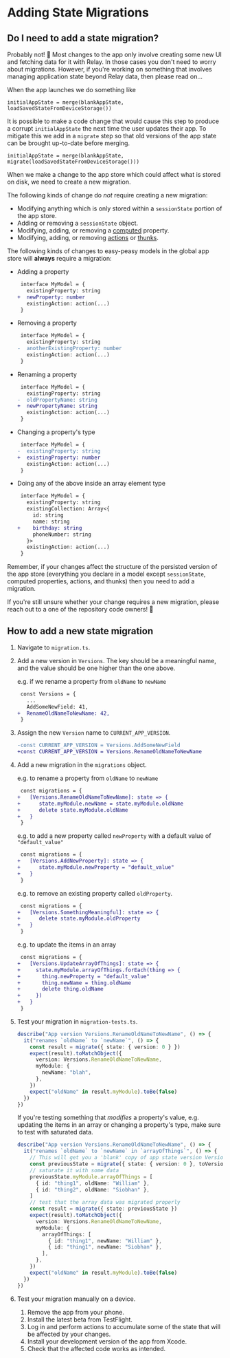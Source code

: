 # Adding State Migrations

## Do I need to add a state migration?

Probably not! 🙂 Most changes to the app only involve creating some new UI and fetching data for it with Relay. In those cases you don't need to worry about migrations. However, if you're working on something that involves managing application state beyond Relay data, then please read on...

When the app launches we do something like

    initialAppState = merge(blankAppState, loadSavedStateFromDeviceStorage())

It is possible to make a code change that would cause this step to produce a corrupt `initialAppState` the next time the user updates their app. To mitigate this we add in a `migrate` step so that old versions of the app state can be brought up-to-date before merging.

    initialAppState = merge(blankAppState, migrate(loadSavedStateFromDeviceStorage()))

When we make a change to the app store which could affect what is stored on disk, we need to create a new migration.

The following kinds of change do _not_ require creating a new migration:

- Modifying anything which is only stored within a `sessionState` portion of the app store.
- Adding or removing a `sessionState` object.
- Modifying, adding, or removing a [computed](https://easy-peasy.now.sh/docs/api/computed.html) property.
- Modifying, adding, or removing [actions](https://easy-peasy.now.sh/docs/api/action.html) or [thunks](https://easy-peasy.now.sh/docs/api/thunk.html).

The following kinds of changes to easy-peasy models in the global app store will **always** require a migration:

- Adding a property
  ```diff
   interface MyModel = {
     existingProperty: string
  +  newProperty: number
     existingAction: action(...)
   }
  ```
- Removing a property
  ```diff
   interface MyModel = {
     existingProperty: string
  -  anotherExistingProperty: number
     existingAction: action(...)
   }
  ```
- Renaming a property
  ```diff
   interface MyModel = {
     existingProperty: string
  -  oldPropertyName: string
  +  newPropertyName: string
     existingAction: action(...)
   }
  ```
- Changing a property's type
  ```diff
   interface MyModel = {
  -  existingProperty: string
  +  existingProperty: number
     existingAction: action(...)
   }
  ```
- Doing any of the above inside an array element type
  ```diff
   interface MyModel = {
     existingProperty: string
     existingCollection: Array<{
       id: string
       name: string
  +    birthday: string
       phoneNumber: string
     }>
     existingAction: action(...)
   }
  ```

Remember, if your changes affect the structure of the persisted version of the app store (everything you declare in a model except `sessionState`, computed properties, actions, and thunks) then you need to add a migration.

If you're still unsure whether your change requires a new migration, please reach out to a one of the repository code owners! 🙏

## How to add a new state migration

1. Navigate to `migration.ts`.
2. Add a new version in `Versions`. The key should be a meaningful name, and the value should be one higher than the one above.

   e.g. if we rename a property from `oldName` to `newName`

   ```diff
    const Versions = {
      ...
      AddSomeNewField: 41,
   +  RenameOldNameToNewName: 42,
    }
   ```

3. Assign the new `Version` name to `CURRENT_APP_VERSION`.

   ```diff
   -const CURRENT_APP_VERSION = Versions.AddSomeNewField
   +const CURRENT_APP_VERSION = Versions.RenameOldNameToNewName
   ```

4. Add a new migration in the `migrations` object.

   e.g. to rename a property from `oldName` to `newName`

   ```diff
    const migrations = {
   +   [Versions.RenameOldNameToNewName]: state => {
   +      state.myModule.newName = state.myModule.oldName
   +      delete state.myModule.oldName
   +   }
    }
   ```

   e.g. to add a new property called `newProperty` with a default value of `"default_value"`

   ```diff
    const migrations = {
   +   [Versions.AddNewProperty]: state => {
   +      state.myModule.newProperty = "default_value"
   +   }
    }
   ```

   e.g. to remove an existing property called `oldProperty`.

   ```diff
    const migrations = {
   +   [Versions.SomethingMeaningful]: state => {
   +      delete state.myModule.oldProperty
   +   }
    }
   ```

   e.g. to update the items in an array

   ```diff
    const migrations = {
   +   [Versions.UpdateArrayOfThings]: state => {
   +     state.myModule.arrayOfThings.forEach(thing => {
   +       thing.newProperty = "default_value"
   +       thing.newName = thing.oldName
   +       delete thing.oldName
   +     })
   +   }
    }
   ```

5. Test your migration in `migration-tests.ts`.

   ```ts
   describe("App version Versions.RenameOldNameToNewName", () => {
     it("renames `oldName` to `newName`", () => {
       const result = migrate({ state: { version: 0 } })
       expect(result).toMatchObject({
         version: Versions.RenameOldNameToNewName,
         myModule: {
           newName: "blah",
         },
       })
       expect("oldName" in result.myModule).toBe(false)
     })
   })
   ```

   If you're testing something that _modifies_ a property's value, e.g. updating the items in an array or changing a property's type, make sure to test with saturated data.

   ```ts
   describe("App version Versions.RenameOldNameToNewName", () => {
     it("renames `oldName` to `newName` in `arrayOfThings`", () => {
       // This will get you a 'blank' copy of app state version Versions.AddSomeNewField
       const previousState = migrate({ state: { version: 0 }, toVersion: Versions.AddSomeNewField })
       // saturate it with some data
       previousState.myModule.arrayOfThings = [
         { id: "thing1", oldName: "William" },
         { id: "thing2", oldName: "Siobhan" },
       ]
       // test that the array data was migrated properly
       const result = migrate({ state: previousState })
       expect(result).toMatchObject({
         version: Versions.RenameOldNameToNewName,
         myModule: {
           arrayOfThings: [
             { id: "thing1", newName: "William" },
             { id: "thing1", newName: "Siobhan" },
           ],
         },
       })
       expect("oldName" in result.myModule).toBe(false)
     })
   })
   ```

6. Test your migration manually on a device.
   1. Remove the app from your phone.
   2. Install the latest beta from TestFlight.
   3. Log in and perform actions to accumulate some of the state that will be affected by your changes.
   4. Install your development version of the app from Xcode.
   5. Check that the affected code works as intended.
